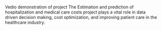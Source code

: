 Vedio demonstration of project
The Estimation and prediction of hospitalization and medical care costs project plays a vital role in data driven decision making, cost optimization, and improving patient care in the healthcare industry.
